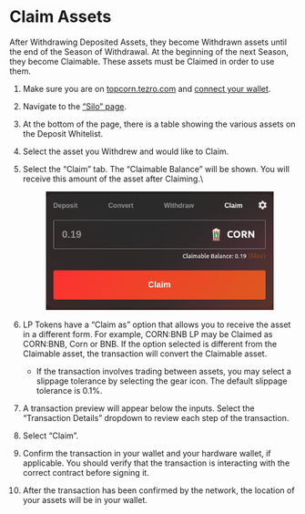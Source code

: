 # Claim Assets

After Withdrawing Deposited Assets, they become Withdrawn assets until the end of the Season of Withdrawal. At the beginning of the next Season, they become Claimable. These assets must be Claimed in order to use them.

1. Make sure you are on [topcorn.tezro.com](https://topcorn.tezro.com) and [connect your wallet](../getting-started/connect-to-topcorn.md).
2. Navigate to the [“Silo” page](https://topcorn.tezro.com/silo).
3. At the bottom of the page, there is a table showing the various assets on the Deposit Whitelist.
4. Select the asset you Withdrew and would like to Claim.
5.  Select the “Claim” tab. The “Claimable Balance” will be shown. You will receive this amount of the asset after Claiming.\


    <figure><img src="../../.gitbook/assets/image (7).png" alt=""><figcaption></figcaption></figure>
6. LP Tokens have a “Claim as” option that allows you to receive the asset in a different form. For example, CORN:BNB LP may be Claimed as CORN:BNB, Corn or BNB. If the option selected is different from the Claimable asset, the transaction will convert the Claimable asset.
   * If the transaction involves trading between assets, you may select a slippage tolerance by selecting the gear icon. The default slippage tolerance is 0.1%.
7. A transaction preview will appear below the inputs. Select the “Transaction Details” dropdown to review each step of the transaction.
8. Select “Claim”.
9. Confirm the transaction in your wallet and your hardware wallet, if applicable. You should verify that the transaction is interacting with the correct contract before signing it.
10. After the transaction has been confirmed by the network, the location of your assets will be in your wallet.
